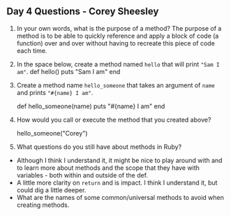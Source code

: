 ## Day 4 Questions - Corey Sheesley

1. In your own words, what is the purpose of a method?
    The purpose of a method is to be able to quickly reference and apply a block of code (a function) over and over without having to recreate this piece of code each time.

1. In the space below, create a method named `hello` that will print `"Sam I am"`.
    def hello()
        puts "Sam I am"
        end

1. Create a method name `hello_someone` that takes an argument of `name` and prints `"#{name} I am"`.

    def hello_someone(name)
        puts "#{name} I am"
    end

1. How would you call or execute the method that you created above?

    hello_someone("Corey")

1. What questions do you still have about methods in Ruby?
*   Although I think I understand it, it might be nice to play around with and to learn more about methods and the scope that they have with variables - both within and outside of the def.
*   A little more clarity on `return` and is impact. I think I understand it, but could dig a little deeper.
*   What are the names of some common/universal methods to avoid when creating methods.
